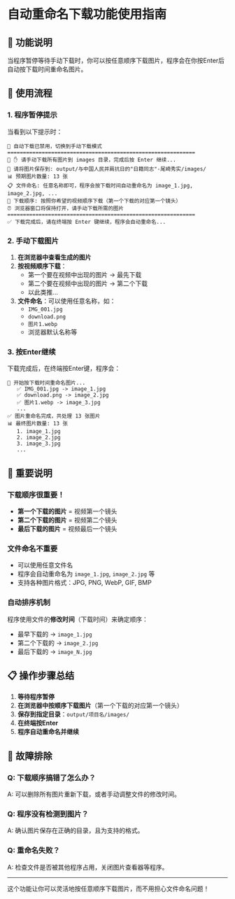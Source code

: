 # 自动重命名下载功能使用指南

## 🎯 功能说明

当程序暂停等待手动下载时，你可以按任意顺序下载图片，程序会在你按Enter后自动按下载时间重命名图片。

## 🚀 使用流程

### 1. 程序暂停提示
当看到以下提示时：
```
🛑 自动下载已禁用，切换到手动下载模式
============================================================
📝 ✋ 请手动下载所有图片到 images 目录，完成后按 Enter 继续...
📁 请将图片保存到: output/与中国人民并肩抗日的"日籍同志"-尾崎秀实/images/
📊 预期图片数量: 13 张
📋 文件命名: 任意名称即可，程序会按下载时间自动重命名为 image_1.jpg, image_2.jpg, ...
🎯 下载顺序: 按照你希望的视频顺序下载（第一个下载的对应第一个镜头）
⏰ 浏览器窗口将保持打开，请手动下载所需的图片
============================================================
✅ 下载完成后，请在终端按 Enter 键继续，程序会自动重命名...
```

### 2. 手动下载图片
1. **在浏览器中查看生成的图片**
2. **按视频顺序下载**：
   - 第一个要在视频中出现的图片 → 最先下载
   - 第二个要在视频中出现的图片 → 第二个下载
   - 以此类推...
3. **文件命名**：可以使用任意名称，如：
   - `IMG_001.jpg`
   - `download.png`
   - `图片1.webp`
   - 浏览器默认名称等

### 3. 按Enter继续
下载完成后，在终端按Enter键，程序会：
```
🔄 开始按下载时间重命名图片...
   ✅ IMG_001.jpg -> image_1.jpg
   ✅ download.png -> image_2.jpg
   ✅ 图片1.webp -> image_3.jpg
   ...
✅ 图片重命名完成，共处理 13 张图片
📊 最终图片数量: 13 张
   1. image_1.jpg
   2. image_2.jpg
   3. image_3.jpg
   ...
```

## 🎯 重要说明

### 下载顺序很重要！
- **第一个下载的图片** = 视频第一个镜头
- **第二个下载的图片** = 视频第二个镜头
- **最后下载的图片** = 视频最后一个镜头

### 文件命名不重要
- 可以使用任意文件名
- 程序会自动重命名为 `image_1.jpg`, `image_2.jpg` 等
- 支持各种图片格式：JPG, PNG, WebP, GIF, BMP

### 自动排序机制
程序使用文件的**修改时间**（下载时间）来确定顺序：
- 最早下载的 → `image_1.jpg`
- 第二个下载的 → `image_2.jpg`
- 最后下载的 → `image_N.jpg`

## 📋 操作步骤总结

1. **等待程序暂停**
2. **在浏览器中按顺序下载图片**（第一个下载的对应第一个镜头）
3. **保存到指定目录**：`output/项目名/images/`
4. **在终端按Enter**
5. **程序自动重命名并继续**

## 🔧 故障排除

### Q: 下载顺序搞错了怎么办？
A: 可以删除所有图片重新下载，或者手动调整文件的修改时间。

### Q: 程序没有检测到图片？
A: 确认图片保存在正确的目录，且为支持的格式。

### Q: 重命名失败？
A: 检查文件是否被其他程序占用，关闭图片查看器等程序。

---

这个功能让你可以灵活地按任意顺序下载图片，而不用担心文件命名问题！

